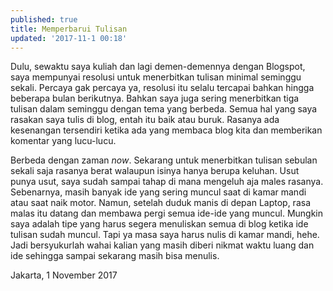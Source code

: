 ```yaml
---
published: true
title: Memperbarui Tulisan
updated: '2017-11-1 00:18'
---
```

Dulu, sewaktu saya kuliah dan lagi demen-demennya dengan Blogspot, saya mempunyai resolusi untuk menerbitkan tulisan minimal seminggu sekali. Percaya gak percaya ya, resolusi itu selalu tercapai bahkan hingga beberapa bulan berikutnya. Bahkan saya juga sering menerbitkan tiga tulisan dalam seminggu dengan tema yang berbeda. Semua hal yang saya rasakan saya tulis di blog, entah itu baik atau buruk. Rasanya ada kesenangan tersendiri ketika ada yang membaca blog kita dan memberikan komentar yang lucu-lucu.

Berbeda dengan zaman _now_. Sekarang untuk menerbitkan tulisan sebulan sekali saja rasanya berat walaupun isinya hanya berupa keluhan. Usut punya usut, saya sudah sampai tahap di mana mengeluh aja males rasanya. Sebenarnya, masih banyak  ide yang sering muncul saat di kamar mandi atau saat naik motor. Namun, setelah duduk manis di depan Laptop, rasa malas itu datang dan membawa pergi semua ide-ide yang muncul. Mungkin saya adalah tipe yang harus segera menuliskan semua di blog ketika ide tulisan sudah muncul. Tapi ya masa saya harus nulis di kamar mandi, hehe. Jadi bersyukurlah wahai kalian yang masih diberi nikmat waktu luang dan ide sehingga sampai sekarang masih bisa menulis.

Jakarta, 1 November 2017

